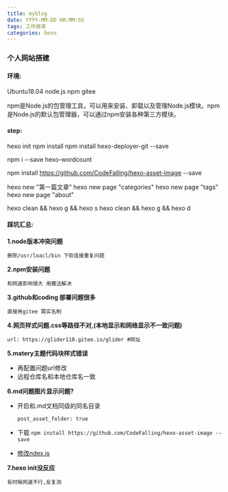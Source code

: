 ```yaml
---
title: myblog
date: YYYY-MM-DD HH:MM:SS
tags: 工作效率
categories: hexo
---
```


### 个人网站搭建

#### 环境:

Ubuntu18.04  node.js  npm gitee   

npm是Node.js的包管理工具，可以用来安装、卸载以及管理Node.js模块。npm是Node.js的默认包管理器，可以通过npm安装各种第三方模块。

#### step:

hexo init
npm install
npm install hexo-deployer-git --save

npm i --save hexo-wordcount


npm install https://github.com/CodeFalling/hexo-asset-image --save

hexo new "第一篇文章"
hexo new page "categories"
hexo new page "tags"
hexo new page "about"

hexo clean && hexo g && hexo s
hexo clean && hexo g && hexo d



#### 踩坑汇总:

**1.node版本冲突问题**

`删除/usr/loacl/bin 下软连接重复问题`

**2.npm安装问题**

`和网速影响很大 用魔法解决`

**3.github和coding 部署问题很多** 

`直接用gitee 需实名制`

**4.网页样式问题.css等路径不对,(本地显示和网络显示不一致问题)**

`url: https://glider110.gitee.io/glider #网址`

**5.matery主题代码块样式错误**

- 再配置问题url修改
- 远程仓库名和本地仓库名一致

**6.md问题图片显示问题?**

- 开启和.md文档同级的同名目录

  `post_asset_folder: true`

- 下载 `npm install https://github.com/CodeFalling/hexo-asset-image --save`
- [修改ndex.js](https://blog.csdn.net/weixin_44999716/article/details/112401495?app_version=5.15.6&csdn_share_tail=%7B%22type%22%3A%22blog%22%2C%22rType%22%3A%22article%22%2C%22rId%22%3A%22112401495%22%2C%22source%22%3A%22weixin_37055691%22%7D&utm_source=app)

**7.hexo init没反应**

 `有时候网速不行,反复测`





